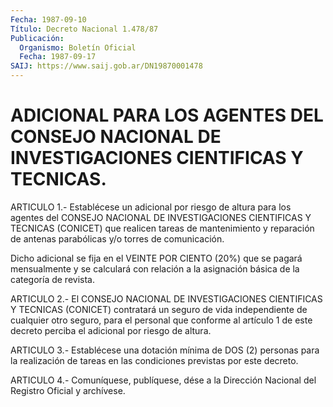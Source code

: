 ```yaml
---
Fecha: 1987-09-10
Título: Decreto Nacional 1.478/87
Publicación:
  Organismo: Boletín Oficial
  Fecha: 1987-09-17
SAIJ: https://www.saij.gob.ar/DN19870001478
---
```

# ADICIONAL PARA LOS AGENTES DEL CONSEJO NACIONAL DE INVESTIGACIONES CIENTIFICAS Y TECNICAS.

<a id="1"></a>
ARTICULO  1.-  Establécese  un  adicional por riesgo de altura para los agentes del CONSEJO NACIONAL  DE  INVESTIGACIONES CIENTIFICAS Y TECNICAS  (CONICET)  que  realicen  tareas    de   mantenimiento  y reparación de antenas parabólicas y/o torres de comunicación.

Dicho  adicional  se  fija  en  el  VEINTE  POR CIENTO (20%) que se pagará  mensualmente y se calculará con relación  a  la  asignación básica de la categoría de revista.

<a id="2"></a>
ARTICULO  2.-  El CONSEJO NACIONAL DE INVESTIGACIONES CIENTIFICAS Y TECNICAS (CONICET)  contratará  un  seguro de vida independiente de cualquier otro seguro, para el personal  que conforme al artículo 1 de  este  decreto  perciba  el  adicional  por  riesgo  de  altura.

<a id="3"></a>
ARTICULO  3.-  Establécese  una dotación mínima de DOS (2) personas para la realización de tareas  en  las  condiciones  previstas  por este decreto.

<a id="4"></a>
ARTICULO  4.- Comuníquese, publíquese, dése a la Dirección Nacional del Registro Oficial y archívese.